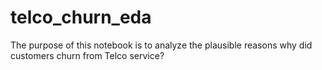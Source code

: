 # telco_churn_eda
The purpose of this notebook is to analyze the plausible reasons why did customers churn from Telco service?
